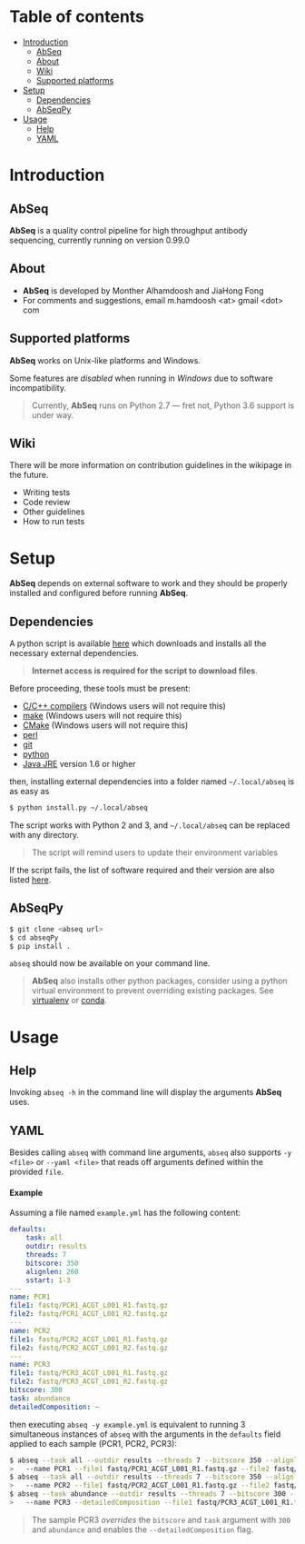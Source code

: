 # Table of contents
* [Introduction](#introduction)
    * [AbSeq](#abseq)
    * [About](#about)
    * [Wiki](#wiki)
    * [Supported platforms](#supported-platforms)
* [Setup](#setup)
    * [Dependencies](#dependencies)
    * [AbSeqPy](#abseqpy)
* [Usage](#usage)
    * [Help](#help)
    * [YAML](#yaml)

# Introduction

## AbSeq
**AbSeq** is a quality control pipeline for high throughput antibody sequencing, currently running on version 0.99.0

## About
* **AbSeq** is developed by Monther Alhamdoosh and JiaHong Fong
* For comments and suggestions, email m.hamdoosh \<at\> gmail \<dot\> com

## Supported platforms

**AbSeq** works on Unix-like platforms and Windows.

Some features are *disabled* when running in *Windows* due to software incompatibility.

> Currently, **AbSeq** runs on Python 2.7 &mdash; fret not, Python 3.6 support is under way.


## Wiki
<!-- TODO -->

There will be more information on contribution guidelines in the wikipage in the future.

* Writing tests
* Code review
* Other guidelines
* How to run tests

# Setup

**AbSeq** depends on external software to work and they should be properly installed and configured before running **AbSeq**.

## Dependencies

A python script is available [here](install.py) which downloads and installs all the necessary external dependencies.

> **Internet access is required for the script to download files**.

Before proceeding, these tools must be present:

* [C/C++ compilers](https://gcc.gnu.org/) (Windows users will not require this)
* [make](https://en.wikipedia.org/wiki/Make_(software)) (Windows users will not require this)
* [CMake](https://cmake.org/) (Windows users will not require this)
* [perl](https://www.perl.org/get.html)
* [git](https://git-scm.com/)
* [python](https://www.python.org)
* [Java JRE](http://www.oracle.com/technetwork/java/javase/downloads/jre8-downloads-2133155.html) version 1.6 or higher

then, installing external dependencies into a folder named `~/.local/abseq` is as easy as

```bash
$ python install.py ~/.local/abseq
```

The script works with Python 2 and 3, and `~/.local/abseq` can be replaced with any directory.

> The script will remind users to update their environment variables

If the script fails, the list of software required and their version are also listed [here](extdeps.md).



## AbSeqPy

```bash
$ git clone <abseq url>
$ cd abseqPy
$ pip install .
```

`abseq` should now be available on your command line.

> **AbSeq** also installs other python packages, consider using a python virtual environment to prevent overriding existing packages. See [virtualenv](https://packaging.python.org/guides/installing-using-pip-and-virtualenv/) or
[conda](https://conda.io/docs/user-guide/tasks/manage-environments.html).


# Usage
## Help

Invoking `abseq -h` in the command line will display the arguments **AbSeq** uses.


## YAML

Besides calling `abseq` with command line arguments, `abseq` also supports `-y <file>` or `--yaml <file>` that
reads off arguments defined within the provided `file`.

#### Example
Assuming a file named `example.yml` has the following content:

```yaml
defaults:
    task: all
    outdir: results
    threads: 7
    bitscore: 350
    alignlen: 260
    sstart: 1-3
---
name: PCR1
file1: fastq/PCR1_ACGT_L001_R1.fastq.gz
file2: fastq/PCR1_ACGT_L001_R2.fastq.gz
---
name: PCR2
file1: fastq/PCR2_ACGT_L001_R1.fastq.gz
file2: fastq/PCR2_ACGT_L001_R2.fastq.gz
---
name: PCR3
file1: fastq/PCR3_ACGT_L001_R1.fastq.gz
file2: fastq/PCR3_ACGT_L001_R2.fastq.gz
bitscore: 300
task: abundance
detailedComposition: ~
```

then executing `abseq -y example.yml` is equivalent to running 3 simultaneous instances of
`abseq` with the arguments in the `defaults` field applied to each sample (PCR1, PCR2, PCR3):

```bash
$ abseq --task all --outdir results --threads 7 --bitscore 350 --alignlen 260 --sstart 1-3 \
>   --name PCR1 --file1 fastq/PCR1_ACGT_L001_R1.fastq.gz --file2 fastq/PCR1_ACGT_L001_R2.fastq.gz
$ abseq --task all --outdir results --threads 7 --bitscore 350 --alignlen 260 --sstart 1-3 \
>   --name PCR2 --file1 fastq/PCR2_ACGT_L001_R1.fastq.gz --file2 fastq/PCR2_ACGT_L001_R2.fastq.gz
$ abseq --task abundance --outdir results --threads 7 --bitscore 300 --alignlen 260 --sstart 1-3 \
>   --name PCR3 --detailedComposition --file1 fastq/PCR3_ACGT_L001_R1.fastq.gz --file2 fastq/PCR3_ACGT_L001_R2.fastq.gz
```

> The sample PCR3 *overrides* the `bitscore` and `task` argument with `300` and `abundance` and enables the `--detailedComposition` flag.
